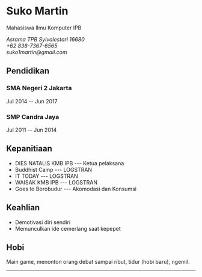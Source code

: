 Suko Martin
============

Mahasiswa Ilmu Komputer IPB

<address>
Asrama TPB Sylvalestari 16680<br>
+62 838-7367-6565<br>
suko1martin@gmail.com<br>
</address>

Pendidikan
----------

### SMA Negeri 2 Jakarta
Jul 2014 -- Jun 2017

### SMP Candra Jaya
Jul 2011 -- Jun 2014

Kepanitiaan
---------

-   DIES NATALIS KMB IPB --- Ketua pelaksana
-   Buddhist Camp --- LOGSTRAN
-   IT TODAY --- LOGSTRAN
-   WAISAK KMB IPB --- LOGSTRAN
-   Goes to Borobudur --- Akomodasi dan Konsumsi

Keahlian
--------

-   Demotivasi diri sendiri
-   Memunculkan ide cemerlang saat kepepet

Hobi
----

Main game, menonton orang debat sampai ribut, tidur (hobi baru), ngemil. 

---
